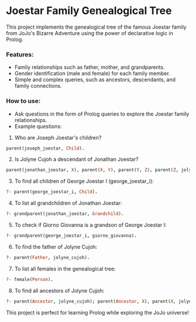 # Joestar Family Genealogical Tree

This project implements the genealogical tree of the famous Joestar family from JoJo's Bizarre Adventure using the power of declarative logic in Prolog.

### Features:

- Family relationships such as father, mother, and grandparents.
- Gender identification (male and female) for each family member.
- Simple and complex queries, such as ancestors, descendants, and family connections.

### How to use:

- Ask questions in the form of Prolog queries to explore the Joestar family relationships.
- Example questions:

1. Who are Joseph Joestar's children?

```prolog
parent(joseph_joestar, Child).
```

2. Is Jolyne Cujoh a descendant of Jonathan Joestar?

```prolog
parent(jonathan_joestar, X), parent(X, Y), parent(Y, Z), parent(Z, jolyne_cujoh).
```

3. To find all children of George Joestar I (george_joestar_i):

```prolog
?- parent(george_joestar_i, Child).
```

4. To list all grandchildren of Jonathan Joestar:

```prolog
?- grandparent(jonathan_joestar, Grandchild).
```

5. To check if Giorno Giovanna is a grandson of George Joestar I:

```prolog
?- grandparent(george_joestar_i, giorno_giovanna).
```

6. To find the father of Jolyne Cujoh:

```prolog
?- parent(Father, jolyne_cujoh).
```

7. To list all females in the genealogical tree:

```prolog
?- female(Person).
```

8. To find all ancestors of Jolyne Cujoh:

```prolog
?- parent(Ancestor, jolyne_cujoh); parent(Ancestor, X), parent(X, jolyne_cujoh); parent(Ancestor, Y), parent(Y, X), parent(X, jolyne_cujoh).
```

This project is perfect for learning Prolog while exploring the JoJo universe!
